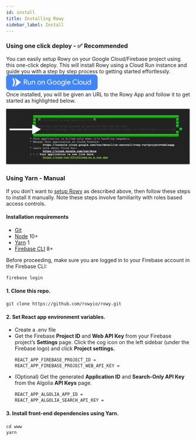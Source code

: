 ```yaml
---
id: install
title: Installing Rowy
sidebar_label: Install
---
```


### Using one click deploy - ✅ Recommended

<p>You can easily setup Rowy on your Google Cloud/Firebase project using this one-click deploy. This will install Rowy using a Cloud Run instance and guide you with a step by step process to getting started effortlessly.  
<a href="https://deploy.cloud.run/?git_repo=https://github.com/rowyio/rowyRun.git" target="_blank">
<img src="../docs/assets/button.png" alt="One Click Deploy" title="One Click Deploy" width="250" /></a><br/>
Once installed, you will be given an URL to the Rowy App and follow it to get started as highlighted below.</p> 
<img src="../docs/assets/cloudrun.png" alt="One Click Deploy"
title="One Click Deploy" width="600" />

### Using Yarn - Manual

If you don’t want to [setup Rowy](install#using-one-click-deploy----recommended) as described above, then follow these steps to install it manually. Note these steps involve familiarity with roles based access controls.

#### Installation requirements

- [Git](https://git-scm.com/downloads)
- [Node](https://nodejs.org/en/download/) 10+
- [Yarn](https://classic.yarnpkg.com/en/docs/install/) 1
- [Firebase CLI](https://firebase.google.com/docs/cli) 8+

Before proceeding, make sure you are logged in to your Firebase account in the Firebase CLI:
```
firebase login
```

#### 1. Clone this repo.
```
git clone https://github.com/rowyio/rowy.git
```    

#### 2. Set React app environment variables.
- Create a .env file
- Get the Firebase **Project ID** and **Web API Key** from your Firebase project’s **Settings** page. Click the cog icon on the left sidebar (under the Firebase logo) and click **Project settings.**
    ``` 
    REACT_APP_FIREBASE_PROJECT_ID = 
    REACT_APP_FIREBASE_PROJECT_WEB_API_KEY = 
    ```
- (Optional) Get the generated **Application ID** and **Search-Only API Key** from the Algolia **API Keys** page.
    ```
    REACT_APP_ALGOLIA_APP_ID = 
    REACT_APP_ALGOLIA_SEARCH_API_KEY = 
    ```

#### 3. Install front-end dependencies using Yarn.
```
cd www
yarn
```
